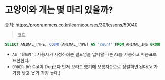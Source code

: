 # 고양이와 개는 몇 마리 있을까?

출처: https://programmers.co.kr/learn/courses/30/lessons/59040     



> 코드

```SQL
SELECT ANIMAL_TYPE, COUNT(ANIMAL_TYPE) AS 'count' FROM ANIMAL_INS GROUP BY ANIMAL_TYPE ORDER BY ANIMAL_TYPE;
```



* `AS '필드명'` : 사용자가 지정하려는 필드명을 입력할 때는 `AS`를 사용하고 따옴표로 표현한다.
* `ORDER BY`: Cat이 Dog보다 먼저 오라고 했기에 오름차순으로 정렬하면 된다('a'가 가장 낮고 'z'가 가장 높다.)